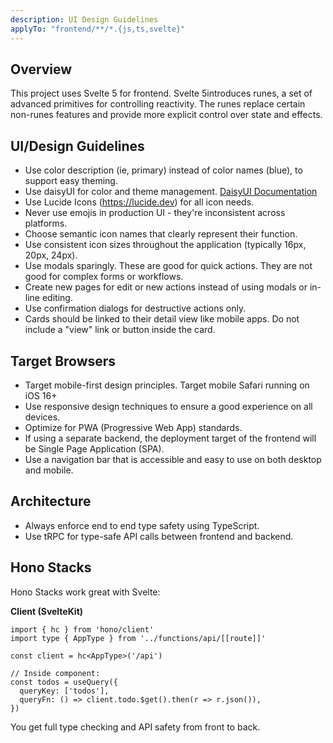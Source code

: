 ```yaml
---
description: UI Design Guidelines
applyTo: "frontend/**/*.{js,ts,svelte}"
---
```


## Overview

This project uses Svelte 5 for frontend. Svelte 5introduces runes, a set of advanced primitives for controlling reactivity. The runes replace certain non-runes features and provide more explicit control over state and effects.

## UI/Design Guidelines

- Use color description (ie, primary) instead of color names (blue), to support easy theming.
- Use daisyUI for color and theme management. [DaisyUI Documentation](https://daisyui.com/llms.txt)
- Use Lucide Icons (https://lucide.dev) for all icon needs.
- Never use emojis in production UI - they're inconsistent across platforms.
- Choose semantic icon names that clearly represent their function.
- Use consistent icon sizes throughout the application (typically 16px, 20px, 24px).
- Use modals sparingly. These are good for quick actions. They are not good for complex forms or workflows.
- Create new pages for edit or new actions instead of using modals or in-line editing.
- Use confirmation dialogs for destructive actions only.
- Cards should be linked to their detail view like mobile apps. Do not include a "view" link or button inside the card.

## Target Browsers

- Target mobile-first design principles. Target mobile Safari running on iOS 16+
- Use responsive design techniques to ensure a good experience on all devices.
- Optimize for PWA (Progressive Web App) standards.
- If using a separate backend, the deployment target of the frontend will be Single Page Application (SPA).
- Use a navigation bar that is accessible and easy to use on both desktop and mobile.

## Architecture

- Always enforce end to end type safety using TypeScript.
- Use tRPC for type-safe API calls between frontend and backend.

## Hono Stacks

Hono Stacks work great with Svelte:

**Client (SvelteKit)**

```tsx
import { hc } from 'hono/client'
import type { AppType } from '../functions/api/[[route]]'

const client = hc<AppType>('/api')

// Inside component:
const todos = useQuery({
  queryKey: ['todos'],
  queryFn: () => client.todo.$get().then(r => r.json()),
})
```

You get full type checking and API safety from front to back.
